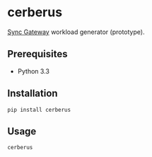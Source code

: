 cerberus
========

[Sync Gateway](http://docs.couchbase.com/sync-gateway/) workload generator (prototype).


Prerequisites
-------------

* Python 3.3

Installation
------------

    pip install cerberus

Usage
-----

    cerberus
